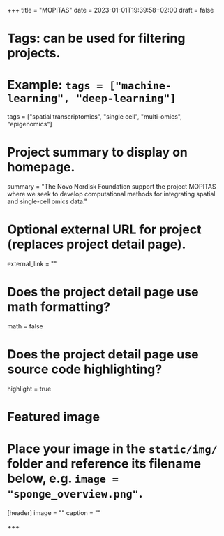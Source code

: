 +++
title = "MOPITAS"
date = 2023-01-01T19:39:58+02:00
draft = false

# Tags: can be used for filtering projects.
# Example: `tags = ["machine-learning", "deep-learning"]`
tags = ["spatial transcriptomics", "single cell", "multi-omics", "epigenomics"]

# Project summary to display on homepage.
summary = "The Novo Nordisk Foundation support the project MOPITAS where we seek to develop computational methods for integrating spatial and single-cell omics data."

# Optional external URL for project (replaces project detail page).
external_link = ""

# Does the project detail page use math formatting?
math = false

# Does the project detail page use source code highlighting?
highlight = true

# Featured image
# Place your image in the `static/img/` folder and reference its filename below, e.g. `image = "sponge_overview.png"`.
[header]
image = ""
caption = ""

+++
